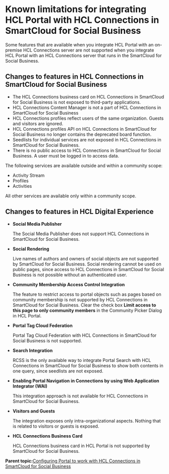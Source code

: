 # Known limitations for integrating HCL Portal with HCL Connections in SmartCloud for Social Business 

Some features that are available when you integrate HCL Portal with an on-premise HCL Connections server are not supported when you integrate HCL Portal with an HCL Connections server that runs in the SmartCloud for Social Business.

## Changes to features in HCL Connections in SmartCloud for Social Business

-   The HCL Connections business card on HCL Connections in SmartCloud for Social Business is not exposed to third-party applications.
-   HCL Connections Content Manager is not a part of HCL Connections in SmartCloud for Social Business
-   HCL Connections profiles reflect users of the same organization. Guests and visitors are ignored.
-   HCL Connections profiles API on HCL Connections in SmartCloud for Social Business no longer contains the deprecated board function.
-   Seedlists for individual services are not exposed in HCL Connections in SmartCloud for Social Business.
-   There is no public access to HCL Connections in SmartCloud for Social Business. A user must be logged in to access data.

The following services are available outside and within a community scope:

-   Activity Stream
-   Profiles
-   Activities

All other services are available only within a community scope.

## Changes to features in HCL Digital Experience

-   **Social Media Publisher**

    The Social Media Publisher does not support HCL Connections in SmartCloud for Social Business.

-   **Social Rendering**

    Live names of authors and owners of social objects are not supported by SmartCloud for Social Business. Social rendering cannot be used on public pages, since access to HCL Connections in SmartCloud for Social Business is not possible without an authenticated user.

-   **Community Membership Access Control Integration**

    The feature to restrict access to portal objects such as pages based on community membership is not supported by HCL Connections in SmartCloud for Social Business. Clear the check box **Limit access to this page to only community members** in the Community Picker Dialog in HCL Portal.

-   **Portal Tag Cloud Federation**

    Portal Tag Cloud Federation with HCL Connections in SmartCloud for Social Business is not supported.

-   **Search Integration**

    RCSS is the only available way to integrate Portal Search with HCL Connections in SmartCloud for Social Business to show both contents in one query, since seedlists are not exposed.

-   **Enabling Portal Navigation in Connections by using Web Application Integrator \(WAI\)**

    This integration approach is not available for HCL Connections in SmartCloud for Social Business.

-   **Visitors and Guests**

    The integration exposes only intra-organizational aspects. Nothing that is related to visitors or guests is exposed.

-   **HCL Connections Business Card**

    HCL Connections business card in HCL Portal is not supported by SmartCloud for Social Business.


**Parent topic:**[Configuring Portal to work with HCL Connections in SmartCloud for Social Business ](../dev-portlet/integrate_portal_sc4sb.md)

